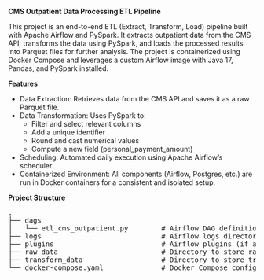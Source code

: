 **CMS Outpatient Data Processing ETL Pipeline**

This project is an end-to-end ETL (Extract, Transform, Load) pipeline built with Apache Airflow and PySpark. It extracts outpatient data from the CMS API, transforms the data using PySpark, and loads the processed results into Parquet files for further analysis. The project is containerized using Docker Compose and leverages a custom Airflow image with Java 17, Pandas, and PySpark installed.

**Features**
* Data Extraction: Retrieves data from the CMS API and saves it as a raw Parquet file.
* Data Transformation: Uses PySpark to:
  * Filter and select relevant columns
  * Add a unique identifier
  * Round and cast numerical values
  * Compute a new field (personal_payment_amount)
* Scheduling: Automated daily execution using Apache Airflow’s scheduler.
* Containerized Environment: All components (Airflow, Postgres, etc.) are run in Docker containers for a consistent and isolated setup.

**Project Structure**
<pre style="white-space: pre; overflow: auto;">
.
├── dags
│   └── etl_cms_outpatient.py        # Airflow DAG definition
├── logs                             # Airflow logs directory
├── plugins                          # Airflow plugins (if any)
├── raw_data                         # Directory to store raw Parquet files
├── transform_data                   # Directory to store transformed Parquet files
└── docker-compose.yaml              # Docker Compose configuration
</pre>

